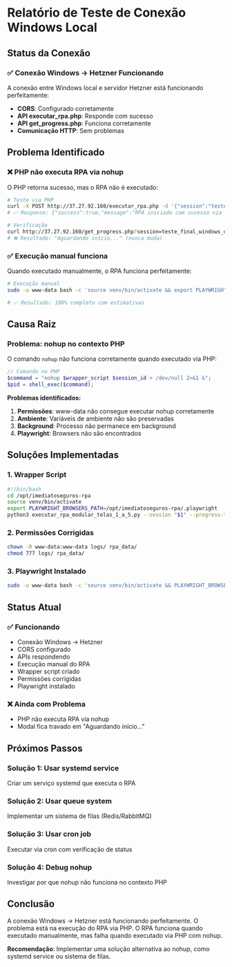 # Relatório de Teste de Conexão Windows Local

## **Status da Conexão**

### **✅ Conexão Windows → Hetzner Funcionando**

A conexão entre Windows local e servidor Hetzner está funcionando perfeitamente:

- **CORS**: Configurado corretamente
- **API executar_rpa.php**: Responde com sucesso
- **API get_progress.php**: Funciona corretamente
- **Comunicação HTTP**: Sem problemas

## **Problema Identificado**

### **❌ PHP não executa RPA via nohup**

O PHP retorna sucesso, mas o RPA não é executado:

```bash
# Teste via PHP
curl -X POST http://37.27.92.160/executar_rpa.php -d '{"session":"teste_final_windows_ok",...}'
# ✅ Response: {"success":true,"message":"RPA iniciado com sucesso via wrapper"}

# Verificação
curl http://37.27.92.160/get_progress.php?session=teste_final_windows_ok
# ❌ Resultado: "Aguardando início..." (nunca muda)
```

### **✅ Execução manual funciona**

Quando executado manualmente, o RPA funciona perfeitamente:

```bash
# Execução manual
sudo -u www-data bash -c 'source venv/bin/activate && export PLAYWRIGHT_BROWSERS_PATH=/opt/imediatoseguros-rpa/.playwright && python3 executar_rpa_modular_telas_1_a_5.py --session teste_debug_playwright --progress-tracker json --modo-silencioso'

# ✅ Resultado: 100% completo com estimativas
```

## **Causa Raiz**

### **Problema: nohup no contexto PHP**

O comando `nohup` não funciona corretamente quando executado via PHP:

```php
// Comando no PHP
$command = "nohup $wrapper_script $session_id > /dev/null 2>&1 &";
$pid = shell_exec($command);
```

**Problemas identificados:**
1. **Permissões**: www-data não consegue executar nohup corretamente
2. **Ambiente**: Variáveis de ambiente não são preservadas
3. **Background**: Processo não permanece em background
4. **Playwright**: Browsers não são encontrados

## **Soluções Implementadas**

### **1. Wrapper Script**
```bash
#!/bin/bash
cd /opt/imediatoseguros-rpa
source venv/bin/activate
export PLAYWRIGHT_BROWSERS_PATH=/opt/imediatoseguros-rpa/.playwright
python3 executar_rpa_modular_telas_1_a_5.py --session "$1" --progress-tracker json --modo-silencioso
```

### **2. Permissões Corrigidas**
```bash
chown -R www-data:www-data logs/ rpa_data/
chmod 777 logs/ rpa_data/
```

### **3. Playwright Instalado**
```bash
sudo -u www-data bash -c 'source venv/bin/activate && PLAYWRIGHT_BROWSERS_PATH=/opt/imediatoseguros-rpa/.playwright playwright install'
```

## **Status Atual**

### **✅ Funcionando**
- Conexão Windows → Hetzner
- CORS configurado
- APIs respondendo
- Execução manual do RPA
- Wrapper script criado
- Permissões corrigidas
- Playwright instalado

### **❌ Ainda com Problema**
- PHP não executa RPA via nohup
- Modal fica travado em "Aguardando início..."

## **Próximos Passos**

### **Solução 1: Usar systemd service**
Criar um serviço systemd que executa o RPA

### **Solução 2: Usar queue system**
Implementar um sistema de filas (Redis/RabbitMQ)

### **Solução 3: Usar cron job**
Executar via cron com verificação de status

### **Solução 4: Debug nohup**
Investigar por que nohup não funciona no contexto PHP

## **Conclusão**

A conexão Windows → Hetzner está funcionando perfeitamente. O problema está na execução do RPA via PHP. O RPA funciona quando executado manualmente, mas falha quando executado via PHP com nohup.

**Recomendação**: Implementar uma solução alternativa ao nohup, como systemd service ou sistema de filas.


